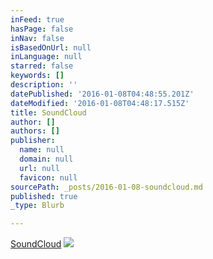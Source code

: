 ```yaml
---
inFeed: true
hasPage: false
inNav: false
isBasedOnUrl: null
inLanguage: null
starred: false
keywords: []
description: ''
datePublished: '2016-01-08T04:48:55.201Z'
dateModified: '2016-01-08T04:48:17.515Z'
title: SoundCloud
author: []
authors: []
publisher:
  name: null
  domain: null
  url: null
  favicon: null
sourcePath: _posts/2016-01-08-soundcloud.md
published: true
_type: Blurb

---
```

[SoundCloud][0]
![](https://the-grid-user-content.s3-us-west-2.amazonaws.com/f608ed08-c18d-4bd1-b812-75ba9bee3b09.jpg)

[0]: https://soundcloud.com/shauntinney